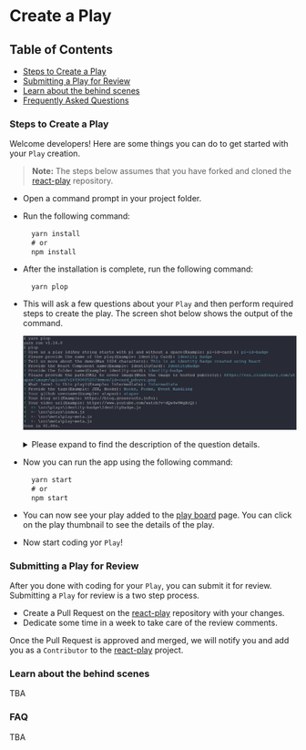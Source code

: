# Create a Play

## Table of Contents
- [Steps to Create a Play](#steps-to-create-a-play)
- [Submitting a Play for Review](submitting-a-play-for-review)
- [Learn about the behind scenes](#learn-about-the-behind-scenes)
- [Frequently Asked Questions](#faq)

### Steps to Create a Play
Welcome developers! Here are some things you can do to get started with your `Play` creation.

> **Note:** The steps below assumes that you have forked and cloned the [react-play](https://github.com/atapas/react-play) repository.

- Open a command prompt in your project folder.
- Run the following command:
  ```shell
    yarn install
    # or
    npm install
  ```
- After the installation is complete, run the following command:
  ```shell
    yarn plop
  ```
- This will ask a few questions about your `Play` and then perform required steps to create the play. The screen shot below shows the output of the command.
  <p align="center">
    <img src="./screens/plop-create.png" alt="plop create" />
  </p>
  
  <details>
    <summary>
      Please expand  to find the description of the question details.
    </summary>
    <p>
      <table>
        <thead>
          <tr>
            <th>Question</th>
            <th>Mandatory</th>
            <th>Description</th>
          </tr>
        </thead>
        <tbody>
          <tr>
            <td>Give us a play id</td>
            <td>Yes</td>
            <td>A play id is an unique id for your play. Please provide any string starts with <strong>pl</strong> and without a space(Example: pl-id-card)</td>
          </tr>
          <tr>
            <td>Please provide the name of the play</td>
            <td>Yes</td>
            <td>Please provide a meaningful name of the play(Example: Identity Card). This name will be visible to the users. </td>
          </tr>
          <tr>
            <td>Tell us more about the play</td>
            <td>No</td>
            <td>It is a description of the play for users to understand it better. The maximum number of allowed characters is 1024.</td>
          </tr>
          <tr>
            <td>Provide the React Component name</td>
            <td>Yes</td>
            <td>Please provide the React component name for the play. This component will be created automatically. Please follow the convention of the React component name, example: IdentityCard</td>
          </tr>
          <tr>
            <td>Provide the folder name</td>
            <td>Yes</td>
            <td>A folder name is required to create a separate folder for a play. It also helps in creating the deep linking path to access the play in the UI. Please provide a folder name, example: identity-card</td>
          </tr>
          <tr>
            <td>Please provide the path(URL) to cover image</td>
            <td>No</td>
            <td>A cover image is used to show your play with a thumbnail in the play list page. Please provide a link a cover image that is publicly accessible using a URL, example:  https://res.cloudinary.com/atapas/image/upload/v1649060528/demos/id-card_pdvyvz.png.      Alternatively, you can have a cover.png file in the root of your play folder.
            If you don't have a cover image, the app will use the default cover image.</td>
          </tr>
          <tr>
            <td>What is the level of this play?</td>
            <td>Yes</td>
            <td>You will be asked to select one of the three levels, Beginner, Intermediate, or Advanced. Please select a level for the play. A level indicates the possible complexity of developing the play using React.</td>
          </tr>
          <tr>
            <td>Provide maximum of 5 tags</td>
            <td>No</td>
            <td>Please provide comma-separated list of tags. You can provide max 5 tags. Example: JSX, Hooks</td>
          </tr>
          <tr>
            <td>Enter your github username</td>
            <td>Yes</td>
            <td>Provide your GitHub user name to mark you as the creator of the play.</td>
          </tr>
          <tr>
            <td>Enter your blog url</td>
            <td>No</td>
            <td>If you have written an article about this play, please provide the link to your blog article page.</td>
          </tr>
          <tr>
            <td>Enter your video url</td>
            <td>No</td>
            <td>If you have created a video tutorial about this play, please provide the link to your YouTube video.</td>
          </tr>
        </tbody>
      </table>
    </p>
  </summary>
</details>

- Now you can run the app using the following command:
  ```shell
    yarn start
    # or
    npm start
  ```
- You can now see your play added to the [play board](http://localhost:3000/plays) page. You can click on the play thumbnail to see the details of the play.

- Now start coding yor `Play`!
### Submitting a Play for Review
After you done with coding for your `Play`, you can submit it for review. Submitting a `Play` for review is a two step process.

- Create a Pull Request on the [react-play](https://github.com/atapas/react-play) repository with your changes.
- Dedicate some time in a week to take care of the review comments.

Once the Pull Request is approved and merged, we will notify you and add you as a `Contributor` to the [react-play](https://github.com/atapas/react-play) project.
### Learn about the behind scenes
TBA

### FAQ
TBA


